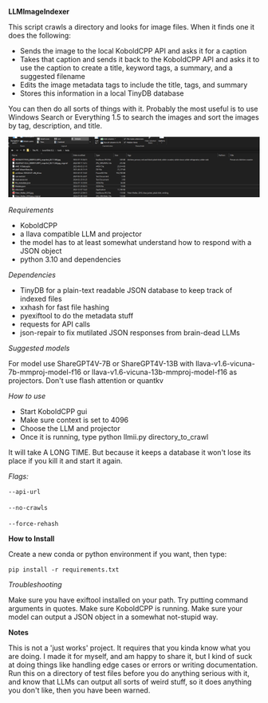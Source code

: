 **LLMImageIndexer**

This script crawls a directory and looks for image files. When it finds one it does the following:

* Sends the image to the local KoboldCPP API and asks it for a caption
* Takes that caption and sends it back to the KoboldCPP API and asks it to use the caption to create a title, keyword tags, a summary, and a suggested filename
* Edits the image metadata tags to include the title, tags, and summary
* Stores this information in a local TinyDB database

You can then do all sorts of things with it. Probably the most useful is to use Windows Search or Everything 1.5 to search the images and sort the images by tag, description, and title.

![Description](screenshot.png)

*Requirements*

* KoboldCPP
* a llava compatible LLM and projector
* the model has to at least somewhat understand how to respond with a JSON object
* python 3.10 and dependencies

*Dependencies*

* TinyDB for a plain-text readable JSON database to keep track of indexed files
* xxhash for fast file hashing
* pyexiftool to do the metadata stuff
* requests for API calls
* json-repair to fix mutilated JSON responses from brain-dead LLMs

*Suggested models*

For model use ShareGPT4V-7B or ShareGPT4V-13B with llava-v1.6-vicuna-7b-mmproj-model-f16 or llava-v1.6-vicuna-13b-mmproj-model-f16 as projectors. Don't use flash attention or quantkv

*How to use*

* Start KoboldCPP gui
* Make sure context is set to 4096 
* Choose the LLM and projector
* Once it is running, type python llmii.py directory_to_crawl

It will take A LONG TIME. But because it keeps a database it won't lose its place if you kill it and start it again.

*Flags:*

```
--api-url

--no-crawls

--force-rehash
```

**How to Install**

Create a new conda or python environment if you want, then type:

```
pip install -r requirements.txt
```

*Troubleshooting*

Make sure you have exiftool installed on your path. Try putting command arguments in quotes. Make sure KoboldCPP is running. Make sure your model can output a JSON object in a somewhat not-stupid way.

**Notes**

This is not a 'just works' project. It requires that you kinda know what you are doing. I made it for myself, and am happy to share it, but I kind of suck at doing things like handling edge cases or errors or writing documentation. Run this on a directory of test files before you do anything serious with it, and know that LLMs can output all sorts of weird stuff, so it does anything you don't like, then you have been warned. 
